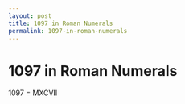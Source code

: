 ```yaml
---
layout: post
title: 1097 in Roman Numerals
permalink: 1097-in-roman-numerals
---
```


# 1097 in Roman Numerals

1097 = MXCVII
